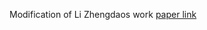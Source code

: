 Modification of Li Zhengdaos work 
[paper link](https://www.nature.com/articles/s41598-022-23656-1)



